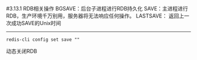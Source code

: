 #3.13.1	RDB相关操作
BGSAVE：后台子进程进行RDB持久化
SAVE：主进程进行RDB，生产环境千万别用，服务器将无法响应任何操作。
LASTSAVE： 返回上一次成功SAVE的Unix时间

---
	redis-cli config set save ""
动态关闭RDB
